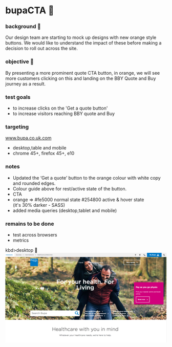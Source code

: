 # bupaCTA  :rocket:

### background  :bell:
Our design team are starting to mock up designs with new orange style buttons. We would like to understand the impact of these before making a decision to roll out across the site.


### objective :book:
By presenting a more prominent quote CTA button, in orange, we will see more customers clicking on this and landing on the BBY Quote and Buy journey as a result.

### test goals
- to increase clicks on the 'Get a quote button'
- to increase visitors reaching BBY quote and Buy

### targeting
www.bupa.co.uk.com

- desktop,table and mobile  
- chrome 45+, firefox 45+, e10



### notes
- Updated the ‘Get a quote’ button to the orange colour with white copy and rounded edges.     
- Colour guide above for rest/active state of the button.
- CTA
- orange => #fe5000    normal state
  #254800	 active & hover state  
  (it's 30% darker - SASS)
- added media queries (desktop,tablet and mobile)



### remains to be done
- test across browsers
- metrics 
 

kbd>desktop</kbd> :rocket:        
![](/images/bupaCTAcontrol.png) 



